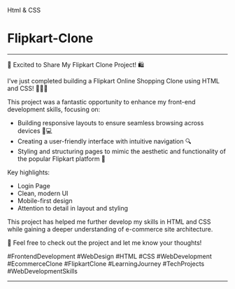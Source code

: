 Html &amp; CSS
# Flipkart-Clone
--- 
 
🚀 Excited to Share My Flipkart Clone Project! 🛍️ 
 
I’ve just completed building a Flipkart Online Shopping Clone using HTML and CSS! 🎨👨‍💻 
 
This project was a fantastic opportunity to enhance my front-end development skills, focusing on: 
 
- Building responsive layouts to ensure seamless browsing across devices 📱💻 
- Creating a user-friendly interface with intuitive navigation 🔍 
- Styling and structuring pages to mimic the aesthetic and functionality of the popular Flipkart platform 🌟 
 
Key highlights:
- Login Page
- Clean, modern UI 
- Mobile-first design 
- Attention to detail in layout and styling 
 
This project has helped me further develop my skills in HTML and CSS while gaining a deeper understanding of e-commerce site architecture. 
 
🔗 Feel free to check out the project and let me know your thoughts! 
 
#FrontendDevelopment #WebDesign #HTML #CSS #WebDevelopment #EcommerceClone #FlipkartClone #LearningJourney #TechProjects #WebDevelopmentSkills 
 
---
